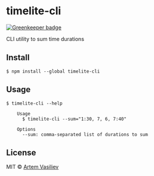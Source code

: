 # timelite-cli 
[![Greenkeeper badge](https://badges.greenkeeper.io/artemv/timelite-cli.svg)](https://greenkeeper.io/)

CLI utility to sum time durations

## Install

```
$ npm install --global timelite-cli
```

## Usage

```
$ timelite-cli --help

    Usage
      $ timelite-cli --sum="1:30, 7, 6, 7:40"

    Options
      --sum: comma-separated list of durations to sum
```

## License

MIT © [Artem Vasiliev](https://github.com/artemv)
